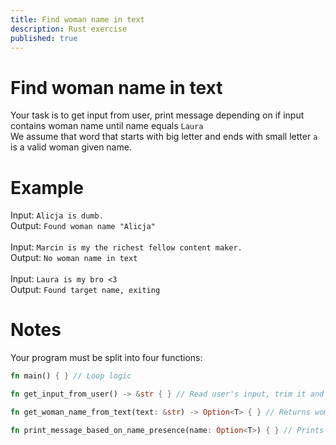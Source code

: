 ```yaml
---
title: Find woman name in text
description: Rust exercise
published: true
---
```


# Find woman name in text
Your task is to get input from user, print message depending on if input contains woman name until name equals `Laura`<br>
We assume that word that starts with big letter and ends with small letter `a` is a valid woman given name.

# Example
Input: `Alicja is dumb.`<br>
Output: `Found woman name "Alicja"`
<br>
<br>
Input: `Marcin is my the richest fellow content maker.`<br>
Output: `No woman name in text`
<br>
<br>
Input: `Laura is my bro <3`<br>
Output: `Found target name, exiting`

# Notes
Your program must be split into four functions:
```rust
fn main() { } // Loop logic
```

```rust
fn get_input_from_user() -> &str { } // Read user's input, trim it and returns it.
```

```rust
fn get_woman_name_from_text(text: &str) -> Option<T> { } // Returns woman name from user input, consumes user input
```

```rust
fn print_message_based_on_name_presence(name: Option<T>) { } // Prints message
```
